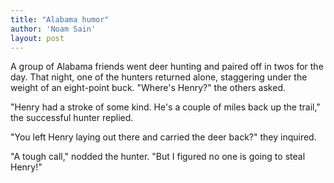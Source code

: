 ```yaml
---
title: "Alabama humor"
author: 'Noam Sain'
layout: post
---
```


A group of Alabama friends went deer hunting and paired off in twos for the day. That night, one of the hunters returned alone, staggering under the weight of an eight-point buck. "Where's Henry?" the others asked.

"Henry had a stroke of some kind. He's a couple of miles back up the trail," the successful hunter replied.

"You left Henry laying out there and carried the deer back?" they inquired.

"A tough call," nodded the hunter. "But I figured no one is going to steal Henry!"